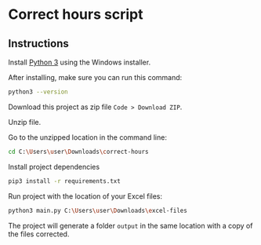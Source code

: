 # Correct hours script

## Instructions

Install [Python 3](https://www.python.org/downloads/windows/) using the Windows installer.

After installing, make sure you can run this command: 
```bash
python3 --version
```

Download this project as zip file `Code > Download ZIP`. 

Unzip file.

Go to the unzipped location in the command line:
```bash
cd C:\Users\user\Downloads\correct-hours 
```

Install project dependencies
```bash
pip3 install -r requirements.txt
```

Run project with the location of your Excel files:

```bash
python3 main.py C:\Users\user\Downloads\excel-files
```

The project will generate a folder `output` in the same location with a copy of the files corrected.